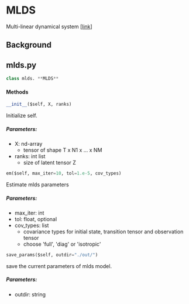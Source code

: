 # MLDS
Multi-linear dynamical system
\[[link](http://www.cs.cmu.edu/~leili/mlds/index.html)\]

## Background


## mlds.py
```python
class mlds. **MLDS**
```

#### Methods

```python
__init__($self, X, ranks)
```

Initialize self.
##### Parameters:
  * X: nd-array
    * tensor of shape T x N1 x ... x NM
  * ranks: int list
    * size of latent tensor Z

```python
em($self, max_iter=10, tol=1.e-5, cov_types)
```

Estimate mlds parameters
##### Parameters:
  * max_iter: int
  * tol: float, optional
  * cov_types: list
    * covariance types for initial state, transition tensor and observation tensor
    * choose 'full', 'diag' or 'isotropic'

```python
save_params($self, outdir="./out/")
```

save the current parameters of mlds model.
##### Parameters:
  * outdir: string

